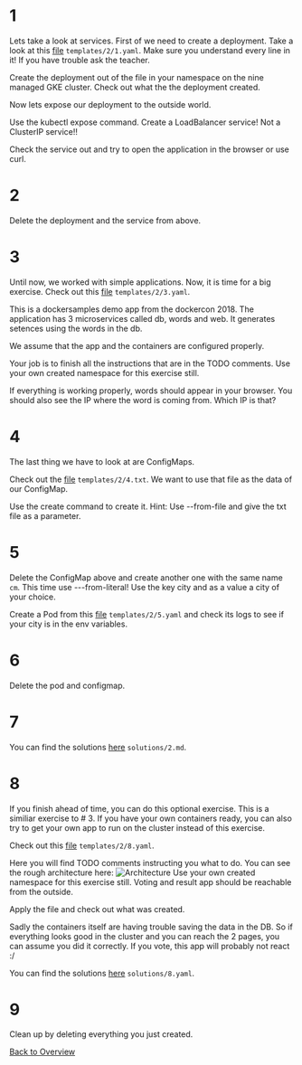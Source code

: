 # 1

Lets take a look at services. First of we need to create a deployment. Take a look at this [file](templates/2/1.yaml) `templates/2/1.yaml`.
Make sure you understand every line in it! If you have trouble ask the teacher.

Create the deployment out of the file in your namespace on the nine managed GKE cluster.
Check out what the the deployment created.

Now lets expose our deployment to the outside world.

Use the kubectl expose command. Create a LoadBalancer service! Not a ClusterIP service!!

Check the service out and try to open the application in the browser or use curl.

# 2

Delete the deployment and the service from above.

# 3

Until now, we worked with simple applications. Now, it is time for a big exercise.
Check out this [file](templates/2/3.yaml) `templates/2/3.yaml`.

This is a dockersamples demo app from the dockercon 2018.
The application has 3 microservices called db, words and web.
It generates setences using the words in the db.

We assume that the app and the containers are configured properly.

Your job is to finish all the instructions that are in the TODO comments.
Use your own created namespace for this exercise still.

If everything is working properly, words should appear in your browser.
You should also see the IP where the word is coming from.
Which IP is that?

# 4

The last thing we have to look at are ConfigMaps.

Check out the [file](templates/2/4.txt) `templates/2/4.txt`.
We want to use that file as the data of our ConfigMap.

Use the create command to create it. Hint: Use --from-file and give the txt file as a parameter.

# 5

Delete the ConfigMap above and create another one with the same name `cm`. This time use ---from-literal!
Use the key city and as a value a city of your choice.

Create a Pod from this [file](templates/2/5.yaml) `templates/2/5.yaml` and check its logs to see if your city is in the env variables.

# 6

Delete the pod and configmap.

# 7

You can find the solutions [here](solutions/2.md) `solutions/2.md`.


# 8

If you finish ahead of time, you can do this optional exercise.
This is a similiar exercise to # 3.
If you have your own containers ready, you can also try to get your own app to run on the cluster instead of this exercise.

Check out this [file](templates/2/8.yaml) `templates/2/8.yaml`.

Here you will find TODO comments instructing you what to do.
You can see the rough architecture here:
![Architecture](https://raw.githubusercontent.com/dockersamples/example-voting-app/master/architecture.png)
Use your own created namespace for this exercise still.
Voting and result app should be reachable from the outside.

Apply the file and check out what was created.

Sadly the containers itself are having trouble saving the data in the DB. So if everything looks good in the cluster and you can reach the 2 pages, you can assume you did it correctly. If you vote, this app will probably not react :/

You can find the solutions [here](solutions/8.yaml) `solutions/8.yaml`.

# 9

Clean up by deleting everything you just created.


[Back to Overview](https://github.com/ninech/academy)
